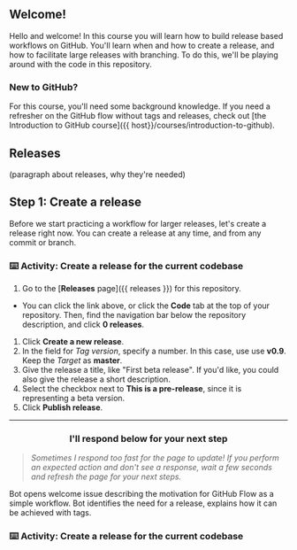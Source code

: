## Welcome!

Hello and welcome! In this course you will learn how to build release based workflows on GitHub.  You'll learn when and how to create a release, and how to facilitate large releases with branching. To do this, we'll be playing around with the code in this repository.

### New to GitHub?

For this course, you'll need some background knowledge. If you need a refresher on the GitHub flow without tags and releases, check out [the Introduction to GitHub course]({{ host}}/courses/introduction-to-github).

## Releases

(paragraph about releases, why they're needed)

## Step 1: Create a release

Before we start practicing a workflow for larger releases, let's create a release right now. You can create a release at any time, and from any commit or branch.

### :keyboard: Activity: Create a release for the current codebase

1. Go to the [**Releases** page]({{ releases }}) for this repository.
  - You can click the link above, or click the **Code** tab at the top of your repository. Then, find the navigation bar below the repository description, and click **0 releases**.
1. Click **Create a new release**.
1. In the field for _Tag version_, specify a number. In this case, use use **v0.9**. Keep the _Target_ as **master**.
1. Give the release a title, like "First beta release". If you'd like, you could also give the release a short description.
1. Select the checkbox next to **This is a pre-release**, since it is representing a beta version.
1. Click **Publish release**.

<hr>
<h3 align="center">I'll respond below for your next step</h3>

> _Sometimes I respond too fast for the page to update! If you perform an expected action and don't see a response, wait a few seconds and refresh the page for your next steps._



Bot opens welcome issue describing the motivation for GitHub Flow as a simple workflow. Bot identifies the need for a release, explains how it can be achieved with tags.

### :keyboard: Activity: Create a release for the current codebase
